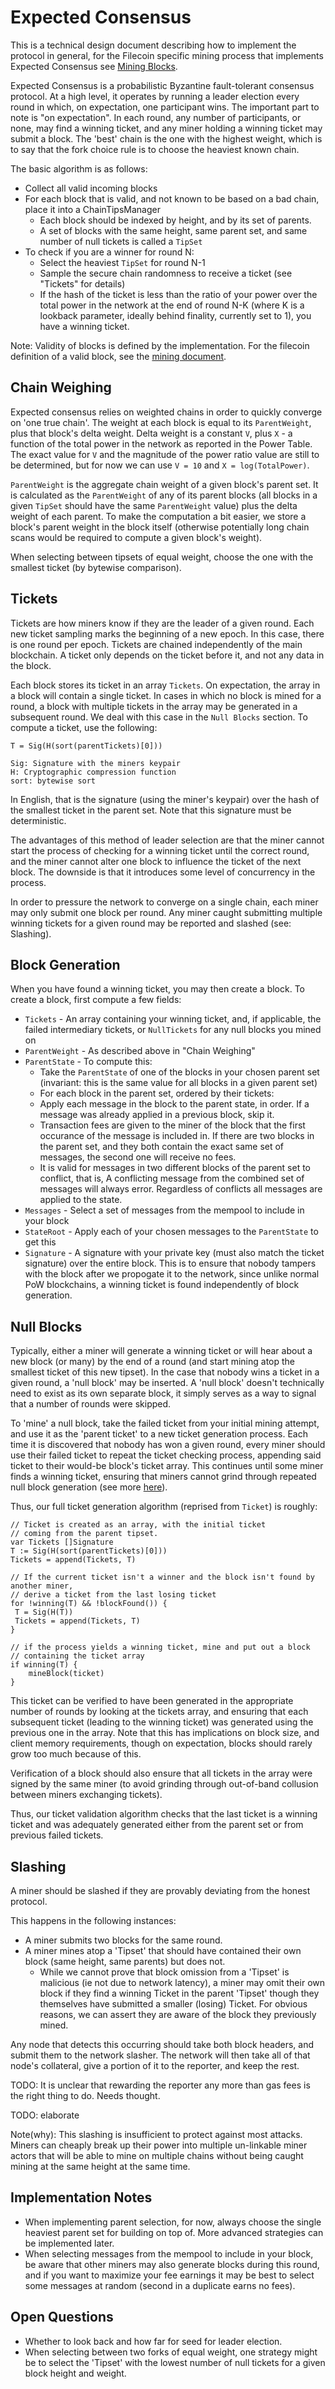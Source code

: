 # Expected Consensus

This is a technical design document describing how to implement the protocol in general, for the Filecoin specific mining process that implements Expected Consensus see [Mining Blocks](mining.md#mining-blocks).

Expected Consensus is a probabilistic Byzantine fault-tolerant consensus protocol. At a high
level, it operates by running a leader election every round in which, on expectation, one 
participant wins. The important part to note is "on expectation". In each round, any number of 
participants, or none, may find a winning ticket, and any miner holding a winning ticket may 
submit a block. The 'best' chain is the one with the highest weight, which is to say that the fork 
choice rule is to choose the heaviest known chain.


The basic algorithm is as follows:

- Collect all valid incoming blocks
- For each block that is valid, and not known to be based on a bad chain, place it into a ChainTipsManager
  - Each block should be indexed by height, and by its set of parents.
  - A set of blocks with the same height, same parent set, and same number of null tickets is called a `TipSet`
- To check if you are a winner for round N:
  - Select the heaviest `TipSet` for round N-1
  - Sample the secure chain randomness to receive a ticket (see "Tickets" for details)
  - If the hash of the ticket is less than the ratio of your power over the total power in the network at the end of round N-K (where K is a lookback parameter, ideally behind finality, currently set to 1), you have a winning ticket.

Note: Validity of blocks is defined by the implementation. For the filecoin definition of a valid block, see the [mining document](mining.md).

## Chain Weighing

Expected consensus relies on weighted chains in order to quickly converge on 'one true chain'. 
The weight at each block is equal to its `ParentWeight`, plus that block's delta weight. Delta
weight is a constant `V`, plus `X` - a function of the total power in the network as reported in the Power Table.  The exact value for `V` and the magnitude of the power ratio value are
still to be determined, but for now we can use `V = 10` and `X = log(TotalPower)`.

`ParentWeight` is the aggregate chain weight of a given block's parent set. It is calculated as
the `ParentWeight` of any of its parent blocks (all blocks in a given `TipSet` should have 
the same `ParentWeight` value) plus the delta weight of each parent. To make the 
computation a bit easier, we store a block's parent weight in the block itself (otherwise 
potentially long chain scans would be required to compute a given block's weight).

When selecting between tipsets of equal weight, choose the one with the smallest ticket (by bytewise comparison).

## Tickets

Tickets are how miners know if they are the leader of a given round. Each new ticket sampling marks the beginning of a new epoch. In this case, there is one round per epoch. Tickets are
chained independently of the main blockchain. A ticket only depends on the ticket before it, and not any data in the block.

Each block stores its ticket in an array `Tickets`. On expectation, the array in a block will contain a single ticket. In cases in which no block is mined for a round, a block with multiple tickets in the array may be generated in a subsequent round. We deal with this case in the `Null Blocks` section. To compute a ticket, use the following:

```
T = Sig(H(sort(parentTickets)[0]))

Sig: Signature with the miners keypair
H: Cryptographic compression function
sort: bytewise sort
```

In English, that is the signature (using the miner's keypair) over the hash of the smallest ticket in the parent set. Note that this signature must be deterministic.

The advantages of this method of leader selection are that the miner cannot start the process of checking 
for a winning ticket until the correct round, and the miner cannot alter one block to influence the ticket of the next block. The downside is that it introduces some level of concurrency in the process.

In order to pressure the network to converge on a single chain, each
miner may only submit one block per round. Any miner caught submitting multiple winning tickets for a 
given round may be reported and slashed (see: Slashing).

## Block Generation

When you have found a winning ticket, you may then create a block. To create a block, first compute a few fields:

- `Tickets` - An array containing your winning ticket, and, if applicable, the failed intermediary tickets, or `NullTickets` for any null blocks you mined on
- `ParentWeight` - As described above in "Chain Weighing"
- `ParentState` - To compute this:
  -  Take the `ParentState` of one of the blocks in your chosen parent set (invariant: this is the same value for all blocks in a given parent set)
  -  For each block in the parent set, ordered by their tickets:
    -   Apply each message in the block to the parent state, in order. If a message was already applied in a previous block, skip it.
    - Transaction fees are given to the miner of the block that the first occurance of the message is included in. If there are two blocks in the parent set, and they both contain the exact same set of messages, the second one will receive no fees.
    - It is valid for messages in two different blocks of the parent set to conflict, that is, A conflicting message from the combined set of messages will always error.  Regardless of conflicts all messages are applied to the state.
- `Messages` - Select a set of messages from the mempool to include in your block
- `StateRoot` - Apply each of your chosen messages to the `ParentState` to get this
- `Signature` - A signature with your private key (must also match the ticket signature) over the entire block. This is to ensure that nobody tampers with the block after we propogate it to the network, since unlike normal PoW blockchains, a winning ticket is found independently of block generation.

## Null Blocks

Typically, either a miner will generate a winning ticket or will hear about a new block (or many) by the end of a round (and start mining atop the smallest ticket of this new tipset). In the case that nobody wins a ticket in a given round, a 'null block' may be inserted. A 'null block' doesn't technically need to exist as its own separate block, it simply serves as a way to signal that a number of rounds were skipped.

To 'mine' a null block, take the failed ticket from your initial mining attempt, and use it as the 'parent ticket' to a new ticket generation process. Each time it is discovered that nobody has won a given round, every miner should use their failed ticket to repeat the ticket checking process, appending said ticket to their would-be block's ticket array. This continues until some miner finds a winning ticket, ensuring that miners cannot grind through repeated null block generation (see more [here](https://github.com/filecoin-project/research/issues/31)).

Thus, our full ticket generation algorithm (reprised from `Ticket`) is roughly:

```
// Ticket is created as an array, with the initial ticket
// coming from the parent tipset.
var Tickets []Signature
T := Sig(H(sort(parentTickets)[0]))
Tickets = append(Tickets, T)

// If the current ticket isn't a winner and the block isn't found by another miner,
// derive a ticket from the last losing ticket
for !winning(T) && !blockFound()) {
 T = Sig(H(T))
 Tickets = append(Tickets, T)
}

// if the process yields a winning ticket, mine and put out a block
// containing the ticket array
if winning(T) {
    mineBlock(ticket)
}
```

This ticket can be verified to have been generated in the appropriate number of rounds by looking at the tickets array, and ensuring that each subsequent ticket (leading to the winning ticket) was generated using the previous one in the array. Note that this has implications on block size, and client memory requirements, though on expectation, blocks should rarely grow too much because of this.

Verification of a block should also ensure that all tickets in the array were signed by the same miner (to avoid grinding through out-of-band collusion between miners exchanging tickets).

Thus, our ticket validation algorithm checks that the last ticket is a winning ticket and was adequately generated either from the parent set or from previous failed tickets.

## Slashing

A miner should be slashed if they are provably deviating from the honest protocol.

This happens in the following instances: 

- A miner submits two blocks for the same round.
- A miner mines atop a 'Tipset' that should have contained their own block (same height, same parents) but does not.
  - While we cannot prove that block omission from a 'Tipset' is malicious (ie not due to network latency), a miner may omit their own block if they find a winning Ticket in the parent 'Tipset' though they themselves have submitted a smaller (losing) Ticket. For obvious reasons, we can assert they are aware of the block they previously mined.

Any node that detects this occurring should take both block headers, and submit them to the
network slasher. The network will then take all of that node's collateral, give a portion of it to
the reporter, and keep the rest.

TODO: It is unclear that rewarding the reporter any more than gas fees is the right thing to do. Needs thought.

TODO: elaborate

Note(why): This slashing is insufficient to protect against most attacks. Miners can cheaply break up their power into multiple un-linkable miner actors that will be able to mine on multiple chains without being caught mining at the same height at the same time.

## Implementation Notes

- When implementing parent selection, for now, always choose the single heaviest parent set for building on top of. More advanced strategies can be implemented later.
- When selecting messages from the mempool to include in your block, be aware that other miners may also generate blocks during this round, and if you want to maximize your fee earnings it may be best to select some messages at random (second in a duplicate earns no fees).

## Open Questions

- Whether to look back and how far for seed for leader election.
- When selecting between two forks of equal weight, one strategy might be to select the 'Tipset' with the lowest number of null tickets for a given block height and weight.